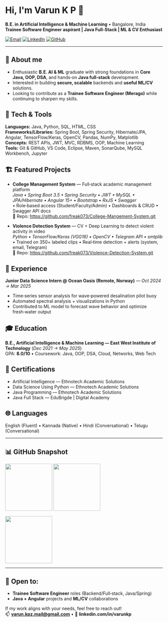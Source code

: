 # Hi, I'm Varun K P 👋

**B.E. in Artificial Intelligence & Machine Learning** • Bangalore, India  
**Trainee Software Engineer aspirant | Java Full‑Stack | ML & CV Enthusiast**

<!-- Profile Badges -->
<p align="left">
  <a href="mailto:varun.kpz.mail@gmail.com"><img alt="Email" src="https://img.shields.io/badge/Email-varun.kpz.mail%40gmail.com-blue?logo=gmail"></a>
  <a href="https://www.linkedin.com/in/varunkp/"><img alt="LinkedIn" src="https://img.shields.io/badge/LinkedIn-Varun%20K%20P-blue?logo=linkedin"></a>
  <a href="https://github.com/freak073"><img alt="GitHub" src="https://img.shields.io/badge/GitHub-freak073-black?logo=github"></a>
</p>

---

## 🚀 About me
- Enthusiastic **B.E. AI & ML** graduate with strong foundations in **Core Java, OOP, DSA**, and hands‑on **Java full‑stack** development.
- Interested in building **secure, scalable** backends and **useful ML/CV** solutions.
- Looking to contribute as a **Trainee Software Engineer (Merago)** while continuing to sharpen my skills.

## 🧰 Tech & Tools
**Languages:** Java, Python, SQL, HTML, CSS  
**Frameworks/Libraries:** Spring Boot, Spring Security, Hibernate/JPA, Angular, TensorFlow/Keras, OpenCV, Pandas, NumPy, Matplotlib  
**Concepts:** REST APIs, JWT, MVC, RDBMS, OOP, Machine Learning  
**Tools:** Git & GitHub, VS Code, Eclipse, Maven, SonarQube, MySQL Workbench, Jupyter

## 🏗️ Featured Projects
- **College Management System** — Full‑stack academic management platform  
  _Java • Spring Boot 3.5 • Spring Security • JWT • MySQL • JPA/Hibernate • Angular 15+ • Bootstrap • RxJS • Swagger_  
  • Role‑based access (Student/Faculty/Admin) • Dashboards & CRUD • Swagger API docs  
  🔗 Repo: https://github.com/freak073/College-Mangement-System.git

- **Violence Detection System** — CV + Deep Learning to detect violent activity in video  
  _Python • TensorFlow/Keras (VGG16) • OpenCV • Telegram API • smtplib_  
  • Trained on 350+ labeled clips • Real‑time detection + alerts (system, email, Telegram)  
  🔗 Repo: https://github.com/freak073/Violence-Detection-System.git

## 💼 Experience
**Junior Data Science Intern @ Ocean Oasis (Remote, Norway)** — _Oct 2024 → Mar 2025_  
- Time‑series sensor analysis for wave‑powered desalination pilot buoy  
- Automated spectral analysis + visualizations in Python  
- Contributed to ML model to forecast wave behavior and optimize fresh‑water output

## 🎓 Education
**B.E., Artificial Intelligence & Machine Learning — East West Institute of Technology** (_Dec 2021 → May 2025_)  
GPA: **8.0/10** • Coursework: Java, OOP, DSA, Cloud, Networks, Web Tech

## 🏅 Certifications
- Artificial Intelligence — Ethnotech Academic Solutions  
- Data Science Using Python — Ethnotech Academic Solutions  
- Java Programming — Ethnotech Academic Solutions  
- Java Full Stack — EduBrigde | Digital Academy

## 🌐 Languages
English (Fluent) • Kannada (Native) • Hindi (Conversational) • Telugu (Conversational)

---

## 📊 GitHub Snapshot
<p align="left">
  <img src="https://github-readme-stats.vercel.app/api?username=freak073&show_icons=true&hide_title=true" height="150" />
  <img src="https://github-readme-stats.vercel.app/api/top-langs/?username=freak073&layout=compact" height="150" />
</p>

<p align="left">
  <img src="https://streak-stats.demolab.com/?user=freak073" height="150" />
</p>

---

## 🤝 Open to:
- **Trainee Software Engineer** roles (Backend/Full‑stack, Java/Spring)
- **Java + Angular** projects and **ML/CV** collaborations

If my work aligns with your needs, feel free to reach out!  
📫 **varun.kpz.mail@gmail.com** • 💼 **linkedin.com/in/varunkp**

